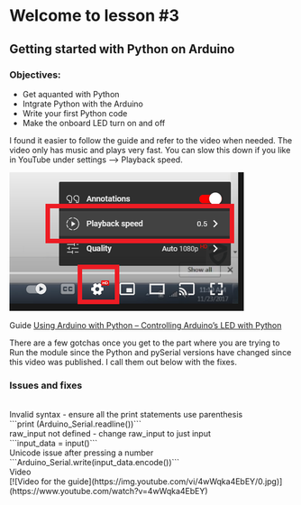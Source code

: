 # Welcome to lesson #3

## Getting started with Python on Arduino

### Objectives:
- Get aquanted with Python
- Intgrate Python with the Arduino
- Write your first Python code
- Make the onboard LED turn on and off

I found it easier to follow the guide and refer to the video when needed. The video only has music and plays very fast. You can slow this down if you like in YouTube under settings --> Playback speed.

![Settings --> Playback speed](https://github.com/StateFarm-STEM/pyinthesky/blob/main/lesson3-new/screenshots/yotube-settings-playback-speed.png)

Guide
[Using Arduino with Python – Controlling Arduino’s LED with Python](https://www.electronicshub.org/controlling-arduino-led-python/)

There are a few gotchas once you get to the part where you are trying to Run the module since the Python and pySerial versions have changed since this video was published. I call them out below with the fixes.

### Issues and fixes
<br>
Invalid syntax - ensure all the print statements use parenthesis<br>
```print (Arduino_Serial.readline())```
<br>
raw_input not defined - change raw_input to just input<br>
```input_data = input()```
<br>
Unicode issue after pressing a number<br>
```Arduino_Serial.write(input_data.encode())```
<br>
Video<br>
[![Video for the guide](https://img.youtube.com/vi/4wWqka4EbEY/0.jpg)](https://www.youtube.com/watch?v=4wWqka4EbEY)
